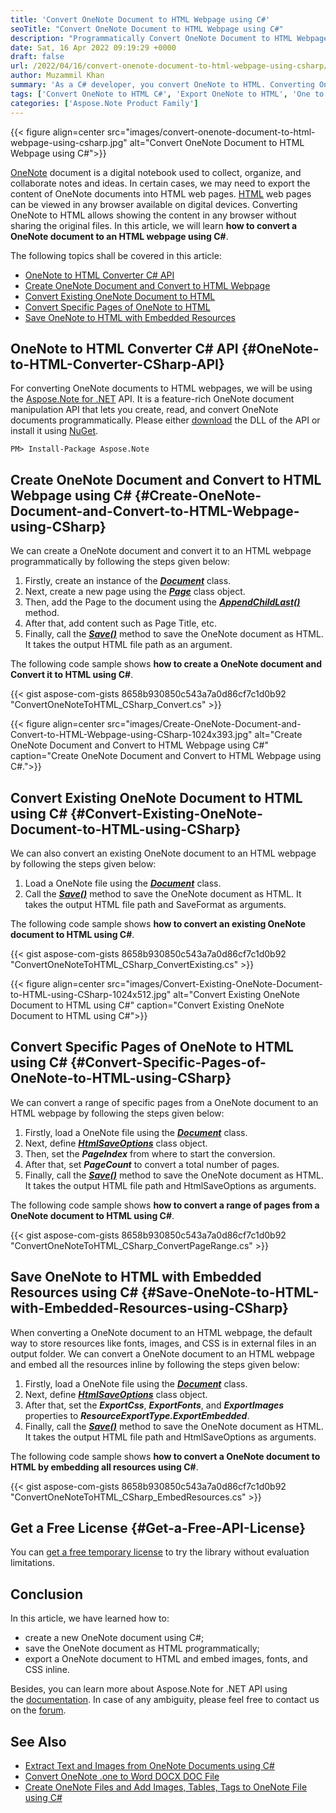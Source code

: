 ```yaml
---
title: 'Convert OneNote Document to HTML Webpage using C#'
seoTitle: "Convert OneNote Document to HTML Webpage using C#"
description: "Programmatically Convert OneNote Document to HTML Webpage using C# with Aspose.Note for .NET API. Save OneNote (.one) as HTML using C#."
date: Sat, 16 Apr 2022 09:19:29 +0000
draft: false
url: /2022/04/16/convert-onenote-document-to-html-webpage-using-csharp/
author: Muzammil Khan
summary: 'As a C# developer, you convert OneNote to HTML. Converting OneNote to HTML allows showing the content in any browser without sharing the original files. In this article, you will learn **how to convert a OneNote document to an HTML webpage using C#**.'
tags: ['Convert OneNote to HTML C#', 'Export OneNote to HTML', 'One to HTML', 'OneNote to HTML', 'OneNote to HTML C#', 'OneNote2HTML']
categories: ['Aspose.Note Product Family']
---
```




{{< figure align=center src="images/convert-onenote-document-to-html-webpage-using-csharp.jpg" alt="Convert OneNote Document to HTML Webpage using C#">}}


[OneNote][1] document is a digital notebook used to collect, organize, and collaborate notes and ideas. In certain cases, we may need to export the content of OneNote documents into HTML web pages. [HTML][2] web pages can be viewed in any browser available on digital devices. Converting OneNote to HTML allows showing the content in any browser without sharing the original files. In this article, we will learn **how to convert a OneNote document to an HTML webpage using C#**.

The following topics shall be covered in this article:

*   [OneNote to HTML Converter C# API][3]
*   [Create OneNote Document and Convert to HTML Webpage][4]
*   [Convert Existing OneNote Document to HTML][5]
*   [Convert Specific Pages of OneNote to HTML][6]
*   [Save OneNote to HTML with Embedded Resources][7]

## OneNote to HTML Converter C# API {#OneNote-to-HTML-Converter-CSharp-API}

For converting OneNote documents to HTML webpages, we will be using the [Aspose.Note for .NET][8] API. It is a feature-rich OneNote document manipulation API that lets you create, read, and convert OneNote documents programmatically. Please either [download][9] the DLL of the API or install it using [NuGet][10].

```
PM> Install-Package Aspose.Note
```

## Create OneNote Document and Convert to HTML Webpage using C# {#Create-OneNote-Document-and-Convert-to-HTML-Webpage-using-CSharp}

We can create a OneNote document and convert it to an HTML webpage programmatically by following the steps given below:

1.  Firstly, create an instance of the **_[Document][11]_** class.
2.  Next, create a new page using the [**_Page_**][12] class object.
3.  Then, add the Page to the document using the [**_AppendChildLast()_**][13] method.
4.  After that, add content such as Page Title, etc.
5.  Finally, call the **_[Save()][14]_** method to save the OneNote document as HTML. It takes the output HTML file path as an argument.

The following code sample shows **how to create a OneNote document and Convert it to HTML using C#**.

{{< gist aspose-com-gists 8658b930850c543a7a0d86cf7c1d0b92 "ConvertOneNoteToHTML_CSharp_Convert.cs" >}}



{{< figure align=center src="images/Create-OneNote-Document-and-Convert-to-HTML-Webpage-using-CSharp-1024x393.jpg" alt="Create OneNote Document and Convert to HTML Webpage using C#" caption="Create OneNote Document and Convert to HTML Webpage using C#.">}}


## Convert Existing OneNote Document to HTML using C# {#Convert-Existing-OneNote-Document-to-HTML-using-CSharp}

We can also convert an existing OneNote document to an HTML webpage by following the steps given below:

1.  Load a OneNote file using the **_[Document][15]_** class.
2.  Call the **_[Save()][16]_** method to save the OneNote document as HTML. It takes the output HTML file path and SaveFormat as arguments.

The following code sample shows **how to convert an existing OneNote document to HTML using C#**.

{{< gist aspose-com-gists 8658b930850c543a7a0d86cf7c1d0b92 "ConvertOneNoteToHTML_CSharp_ConvertExisting.cs" >}}



{{< figure align=center src="images/Convert-Existing-OneNote-Document-to-HTML-using-CSharp-1024x512.jpg" alt="Convert Existing OneNote Document to HTML using C#" caption="Convert Existing OneNote Document to HTML using C#">}}


## Convert Specific Pages of OneNote to HTML using C# {#Convert-Specific-Pages-of-OneNote-to-HTML-using-CSharp}

We can convert a range of specific pages from a OneNote document to an HTML webpage by following the steps given below:

1.  Firstly, load a OneNote file using the **_[Document][17]_** class.
2.  Next, define **_[HtmlSaveOptions][18]_** class object.
3.  Then, set the _**PageIndex**_ from where to start the conversion.
4.  After that, set **_PageCount_** to convert a total number of pages.
5.  Finally, call the **_[Save()][19]_** method to save the OneNote document as HTML. It takes the output HTML file path and HtmlSaveOptions as arguments.

The following code sample shows **how to convert a range of pages from a OneNote document to HTML using C#**.

{{< gist aspose-com-gists 8658b930850c543a7a0d86cf7c1d0b92 "ConvertOneNoteToHTML_CSharp_ConvertPageRange.cs" >}}

## Save OneNote to HTML with Embedded Resources using C# {#Save-OneNote-to-HTML-with-Embedded-Resources-using-CSharp}

When converting a OneNote document to an HTML webpage, the default way to store resources like fonts, images, and CSS is in external files in an output folder. We can convert a OneNote document to an HTML webpage and embed all the resources inline by following the steps given below:

1.  Firstly, load a OneNote file using the **_[Document][20]_** class.
2.  Next, define **_[HtmlSaveOptions][21]_** class object.
3.  After that, set the _**ExportCss**_, **_ExportFonts_**, and **_ExportImages_** properties to _**ResourceExportType.ExportEmbedded**_.
4.  Finally, call the **_[Save()][22]_** method to save the OneNote document as HTML. It takes the output HTML file path and HtmlSaveOptions as arguments.

The following code sample shows **how to convert a OneNote document to HTML by embedding all resources using C#**.

{{< gist aspose-com-gists 8658b930850c543a7a0d86cf7c1d0b92 "ConvertOneNoteToHTML_CSharp_EmbedResources.cs" >}}

## Get a Free License {#Get-a-Free-API-License}

You can [get a free temporary license][23] to try the library without evaluation limitations.

## Conclusion

In this article, we have learned how to:

*   create a new OneNote document using C#;
*   save the OneNote document as HTML programmatically;
*   export a OneNote document to HTML and embed images, fonts, and CSS inline.

Besides, you can learn more about Aspose.Note for .NET API using the [documentation][24]. In case of any ambiguity, please feel free to contact us on the [forum][25].

## See Also

*   [Extract Text and Images from OneNote Documents using C#][26]
*   [Convert OneNote .one to Word DOCX DOC File][27]
*   [Create OneNote Files and Add Images, Tables, Tags to OneNote File using C#][28]




[1]: https://docs.fileformat.com/note-taking/one/
[2]: https://docs.fileformat.com/web/html/
[3]: #OneNote-to-HTML-Converter-CSharp-API
[4]: #Create-OneNote-Document-and-Convert-to-HTML-Webpage-using-CSharp
[5]: #Convert-Existing-OneNote-Document-to-HTML-using-CSharp
[6]: #Convert-Specific-Pages-of-OneNote-to-HTML-using-CSharp
[7]: #Save-OneNote-to-HTML-with-Embedded-Resources-using-CSharp
[8]: https://products.aspose.com/note/net
[9]: https://downloads.aspose.com/note/net
[10]: https://www.nuget.org/packages/aspose.note
[11]: https://apireference.aspose.com/note/net/aspose.note/document
[12]: https://apireference.aspose.com/note/net/aspose.note/page
[13]: https://apireference.aspose.com/note/net/aspose.note.compositenode/1/methods/appendchildlast/_1
[14]: https://apireference.aspose.com/note/net/aspose.note.document/save/methods/3
[15]: https://apireference.aspose.com/note/net/aspose.note/document
[16]: https://apireference.aspose.com/note/net/aspose.note.document/save/methods/4
[17]: https://apireference.aspose.com/note/net/aspose.note/document
[18]: https://apireference.aspose.com/note/net/aspose.note.saving/htmlsaveoptions
[19]: https://apireference.aspose.com/note/net/aspose.note.document/save/methods/5
[20]: https://apireference.aspose.com/note/net/aspose.note/document
[21]: https://apireference.aspose.com/note/net/aspose.note.saving/htmlsaveoptions
[22]: https://apireference.aspose.com/note/net/aspose.note.document/save/methods/5
[23]: https://purchase.aspose.com/temporary-license
[24]: https://docs.aspose.com/note/net/
[25]: https://forum.aspose.com/c/note/28
[26]: https://blog.aspose.com/2022/02/22/extract-text-and-images-from-onenote-documents-using-csharp/
[27]: https://blog.aspose.com/2021/09/01/convert-onenote-file-.one-to-word-document-docx-or-doc/
[28]: https://blog.aspose.com/2020/05/08/create-onenote-files-add-images-tables-tags-to-onenote-file-using-csharp/




